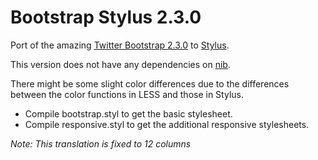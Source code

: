 Bootstrap Stylus 2.3.0
======================

Port of the amazing [Twitter Bootstrap 2.3.0](http://url.com/ "Title") to [Stylus](http://learnboost.github.com/stylus/).

This version does not have any dependencies on [nib](https://github.com/visionmedia/nib).

There might be some slight color differences due to the differences between the color functions in LESS and those in Stylus.

- Compile bootstrap.styl to get the basic stylesheet.
- Compile responsive.styl to get the additional responsive stylesheets.

_Note: This translation is fixed to 12 columns_